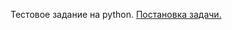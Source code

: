 
Тестовое задание на python.
[Постановка задачи.](https://github.com/fryme/settings_parser/blob/master/requirements.txt)
